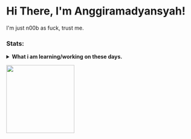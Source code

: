 # Hi There, I'm Anggiramadyansyah!
I'm just n00b as fuck, trust me.

### Stats:
<details>
 <summary><strong>What i am learning/working on these days.</strong></summary>
    - 💬 Ask me about anything.</br>
    - 📫 How to reach me: <a href="mailto:anggirrr31@gmail.com">Email me!</a>  </br>
</details>
<p>
    <img src="https://github-readme-stats.vercel.app/api/top-langs/?username=sukalaper&langs_count=8https://github.com/anuraghazra/github-readme-stats&layout=compact" height=180 />
</p>
